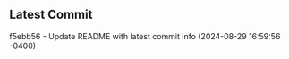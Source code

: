 
## Latest Commit
f5ebb56 - Update README with latest commit info (2024-08-29 16:59:56 -0400) <Yunxi-Zhou>
